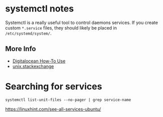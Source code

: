 # systemctl notes
Systemctl is a really useful tool to control daemons services. If you create
custom `*.service` files, they should likely be placed in `/etc/systemd/system/`.

## More Info
* [Digitalocean How-To Use](https://www.digitalocean.com/community/tutorials/how-to-use-systemctl-to-manage-systemd-services-and-units)
* [unix.stackexchange](https://unix.stackexchange.com/questions/224992/where-do-i-put-my-systemd-unit-file)

# Searching for services

```
systemctl list-unit-files --no-pager | grep service-name
```

https://linuxhint.com/see-all-services-ubuntu/